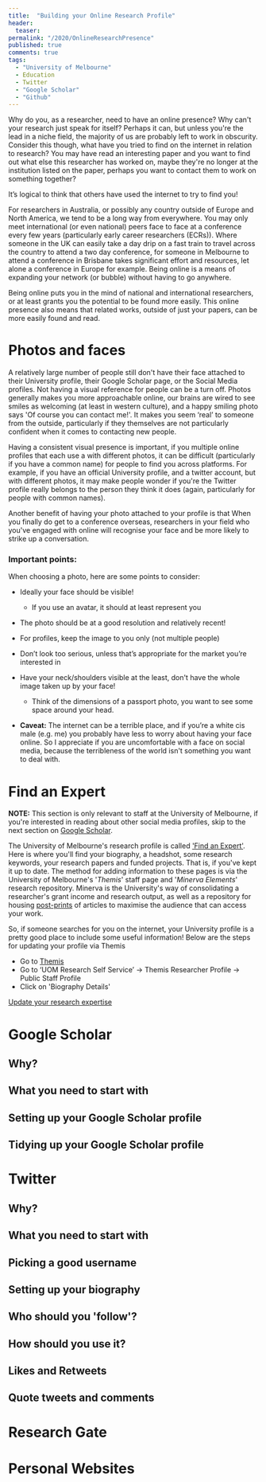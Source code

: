 ```yaml
---
title:  "Building your Online Research Profile"
header:
  teaser:
permalink: "/2020/OnlineResearchPresence"
published: true
comments: true
tags:
  - "University of Melbourne"
  - Education
  - Twitter
  - "Google Scholar"
  - "Github"
---
```


Why do you, as a researcher, need to have an online presence? Why can't your research just speak for itself? Perhaps it can, but unless you're the lead in a niche field, the majority of us are probably left to work in obscurity. Consider this though, what have you tried to find on the internet in relation to research?  You may have read an interesting paper and you want to find out what else this researcher has worked on, maybe they're no longer at the institution listed on the paper, perhaps you want to contact them to work on something together?

It’s logical to think that others have used the internet to try to find you!



For researchers in Australia, or possibly any country outside of Europe and North America, we tend to be a long way from everywhere. You may only meet international (or even national) peers face to face at a conference every few years (particularly early career researchers (ECRs)). Where someone in the UK can easily take a day drip on a fast train to travel across the country to attend a two day conference, for someone in Melbourne to attend a conference in Brisbane takes significant effort and resources, let alone a conference in Europe for example. Being online is a means of expanding your network (or bubble) without having to go anywhere.

Being online puts you in the mind of national and international researchers, or at least grants you the potential to be found more easily. This online presence also means that related works, outside of just your papers, can be more easily found and read.


# Photos and faces
A relatively large number of people still don't have their face attached to their University profile, their Google Scholar page, or the Social Media profiles. Not having a visual reference for people can be a turn off. Photos generally makes you more approachable online, our brains are wired to see smiles as welcoming (at least in western culture), and a happy smiling photo says 'Of course you can contact me!'. It makes you seem ‘real’ to someone from the outside, particularly if they themselves are not particularly confident when it comes to contacting new people.

Having a consistent visual presence is important, if you multiple online profiles that each use a with different photos, it can be difficult (particularly if you have a common name) for people to find you across platforms. For example, if you have an official University profile, and a twitter account, but with different photos, it may make people wonder if you're the Twitter profile really belongs to the person they think it does (again, particularly for people with common names).

Another benefit of having your photo attached to your profile is that When you finally do get to a conference overseas, researchers in your field who you've engaged with online will recognise your face and be more likely to strike up a conversation.

### Important points:
When choosing a photo, here are some points to consider:
+ Ideally your face should be visible!
     - If you use an avatar, it should at least represent you
+ The photo should be at a good resolution and relatively recent!
+ For profiles, keep the image to you only (not multiple people)
+ Don’t look too serious, unless that’s appropriate for the market you’re interested in
+ Have your neck/shoulders visible at the least, don't have the whole image taken up by your face!
     - Think of the dimensions of a passport photo, you want to see some space around your head.

+ __Caveat:__ The internet can be a terrible place, and if you’re a white cis male (e.g. me) you probably have less to worry about having your face online. So I appreciate if you are uncomfortable with a face on social media, because the terribleness of the world isn't something you want to deal with.


# Find an Expert
__NOTE:__ This section is only relevant to staff at the University of Melbourne, if you're interested in reading about other social media profiles, skip to the next section on [Google Scholar](#google-scholar).

The University of Melbourne's research profile is called ['Find an Expert'](https://findanexpert.unimelb.edu.au/). Here is where you'll find your biography, a headshot, some research keywords, your research papers and funded projects. That is, if you've kept it up to date. The method for adding information to these pages is via the University of Melbourne's '_Themis_' staff page and '_Minerva Elements_' research repository. Minerva is the University's way of consolidating a researcher's grant income and research output, as well as a repository for housing [post-prints](https://en.wikipedia.org/wiki/Postprint) of articles to maximise the audience that can access your work.

So, if someone searches for you on the internet, your University profile is a pretty good place to include some useful information!
Below are the steps for updating your profile via Themis

+ Go to [Themis](https://thmprod.themis.unimelb.edu.au/)
+ Go to ‘UOM Research Self Service’ -> Themis Researcher Profile -> Public Staff Profile
+ Click on 'Biography Details'



[Update your research expertise](https://gateway.research.unimelb.edu.au/resources/systems-reporting/themis-guides/find-an-expert-profile/How-to-enter-Primary-Interest-and-update-the-Research-Expertise-Cloud_v1.2.pdf)
# Google Scholar

## Why?



## What you need to start with



## Setting up your Google Scholar profile



## Tidying up your Google Scholar profile



# Twitter

## Why?


## What you need to start with


## Picking a good username


## Setting up your biography


## Who should you 'follow'?


## How should you use it?


## Likes and Retweets


## Quote tweets and comments



# Research Gate


# Personal Websites
